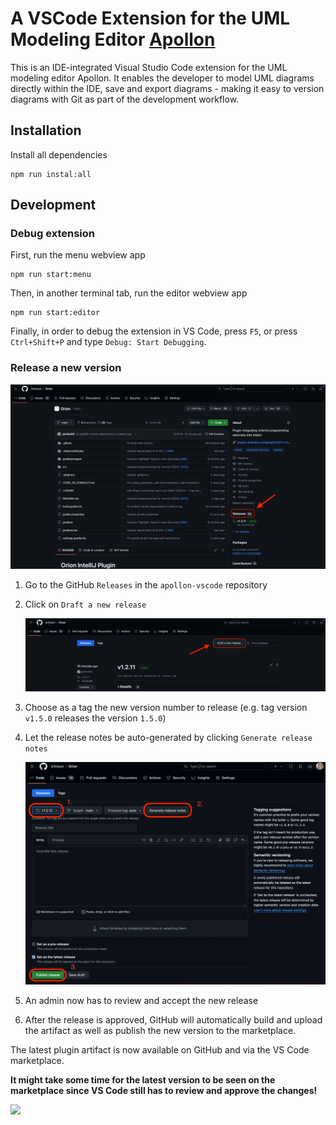 # A VSCode Extension for the UML Modeling Editor [Apollon](https://github.com/ls1intum/Apollon)

This is an IDE-integrated Visual Studio Code extension for the UML modeling editor Apollon. It enables the developer to model UML diagrams directly within the IDE, save and export diagrams - making it easy to version diagrams with Git as part of the development workflow.

## Installation

Install all dependencies

```
npm run instal:all
```

## Development

### Debug extension

First, run the menu webview app

```
npm run start:menu
```

Then, in another terminal tab, run the editor webview app

```
npm run start:editor
```

Finally, in order to debug the extension in VS Code, press `F5`, or press `Ctrl+Shift+P` and type `Debug: Start Debugging`.

### Release a new version

![](.github/media/home_to_release.png)

1. Go to the GitHub `Releases` in the `apollon-vscode` repository
2. Click on `Draft a new release`

   ![](.github/media/releases_list.png)

3. Choose as a tag the new version number to release (e.g. tag version `v1.5.0` releases the version `1.5.0`)
4. Let the release notes be auto-generated by clicking `Generate release notes`

   ![](.github/media/create_release.png)

5. An admin now has to review and accept the new release
6. After the release is approved, GitHub will automatically build and upload the artifact as well as publish the new version to the marketplace.

The latest plugin artifact is now available on GitHub and via the VS Code marketplace.

**It might take some time for the latest version to be seen on the marketplace since VS Code still has to review
and approve the changes!**

![](.github/media/release.gif)
